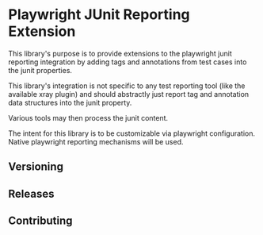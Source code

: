 # Playwright JUnit Reporting Extension

This library's purpose is to provide extensions to the playwright junit reporting integration by adding tags and annotations from test cases into the junit properties.

This library's integration is not specific to any test reporting tool (like the available xray plugin) and should abstractly just report tag and annotation data structures into the junit property.

Various tools may then process the junit content.

The intent for this library is to be customizable via playwright configuration.  Native playwright reporting mechanisms will be used.

## Versioning

## Releases

## Contributing
